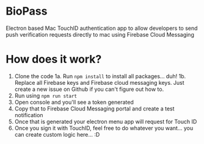 # BioPass

Electron based Mac TouchID authentication app to allow developers to send push verification requests directly to mac using Firebase Cloud Messaging

# How does it work?

1. Clone the code
   1a. Run `npm install` to install all packages... duh!
   1b. Replace all Firebase keys and Firebase cloud messaging keys. Just create a new issue on Github if you can't figure out how to.
2. Run using `npm run start`
3. Open console and you'll see a token generated
4. Copy that to Firebase Cloud Messaging portal and create a test notification
5. Once that is generated your electron menu app will request for Touch ID
6. Once you sign it with TouchID, feel free to do whatever you want... you can create custom logic here... :D
